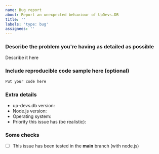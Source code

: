```yaml
---
name: Bug report
about: Report an unexpected behaviour of UpDevs.DB
title: ''
labels: 'type: bug'
assignees: ''
---
```

<!-- Have some questions? Join our Discord server: https://discord.gg/PhW2XJa2yy -->

### Describe the problem you're having as detailed as possible
Describe it here

### Include reproducible code sample here (optional)

```js
Put your code here
```

### Extra details
- up-devs.db version:
- Node.js version:
- Operating system:
- Priority this issue has (be realistic):

### Some checks
- [ ] This issue has been tested in the **main** branch (with node.js)
